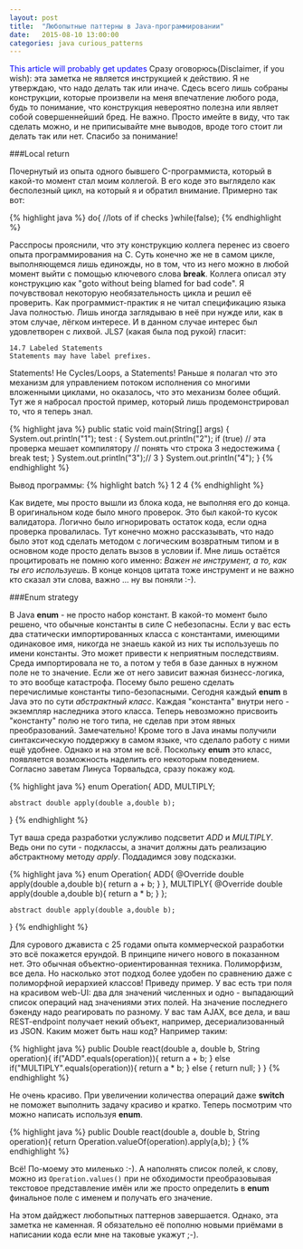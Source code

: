 ```yaml
---
layout: post
title:  "Любопытные паттерны в Java-программировании"
date:   2015-08-10 13:00:00
categories: java curious_patterns
---
```

<font color="blue">This article will probably get updates</font>
Сразу оговорюсь(Disclaimer, if you wish): эта заметка не является инструкцией к действию. Я не утверждаю, что надо делать так или иначе. Сдесь всего лишь собраны конструкции, которые произвели на меня впечатление любого рода, будь то понимание, что конструкция невероятно полезна или являет собой совершеннейший бред. Не важно. Просто имейте в виду, что так сделать можно, и не приписывайте мне выводов, вроде того стоит ли делать так или нет. Спасибо за понимание!


###Local return

Почернутый из опыта одного бывшего C-программиста, который в какой-то момент стал моим коллегой.
В его коде это выглядело как бесполезный цикл, на который я и обратил внимание. Примерно так вот:


{% highlight java %}
do{
	//lots of if checks
}while(false);
{% endhighlight %}

Расспросы прояснили, что эту конструкцию коллега перенес из своего опыта программирования на C. Суть конечно же не в самом цикле, выполняющемся лишь единожды, но в том, что из него можно в любой момент выйти с помощью ключевого слова **break**. Коллега описал эту конструкцию как "goto without being blamed for bad code". Я почувствовал некоторую необязательность цикла и решил её проверить. Как программист-практик я не читал спецификацию языка Java полностью. Лишь иногда заглядываю в неё при нужде или, как в этом случае, лёгком интересе. И в данном случае интерес был удовлетворен с лихвой. JLS7 (какая была под рукой) гласит:
    
	14.7 Labeled Statements
    Statements may have label prefixes.

Statements! Не Cycles/Loops, а  Statements! Раньше я полагал что это механизм для управлением потоком исполнения со многими вложенными циклами, но оказалось, что это механизм более общий. Тут же я набросал простой пример, который лишь продемонстрировал то, что я теперь знал.

{% highlight java %}
public static void main(String[] args)
{
	System.out.println("1");
	test :
	{
		System.out.println("2");
		if (true)	// эта проверка мешает компилятору 
				// понять что строка 3 недостежима
		{
			break test;
		}
		System.out.println("3");// 3
	}
	System.out.println("4");
}
{% endhighlight %}

Вывод программы:
{% highlight batch %}
1
2
4
{% endhighlight %}

Как видете, мы просто вышли из блока кода, не выполняя его до конца. В оригинальном коде было много проверок. Это был какой-то кусок валидатора. Логично было игнорировать остаток кода, если одна проверка провалилась. Тут конечно можно рассказывать, что надо было этот код сделать методом с логическим возвратным типом и в основном коде просто делать вызов в условии if. Мне лишь остаётся процитировать не помню кого именно: *Важен не инструмент, а то, как ты его используешь*. В конце концов цитата тоже инструмент и не важно кто сказал эти слова, важно ... ну вы поняли :-).

###Enum strategy

В Java **enum** - не просто набор констант. В какой-то момент было решено, что обычные константы в силе C небезопасны. Если у вас есть два статически импортированных класса с константами, имеющими одинаковое имя, никогда не знаешь какой из них ты используешь по имени константы. Это может привести к неприятным последствиям. Среда импортировала не то, а потом у тебя в базе данных в нужном поле не то значение. Если же от него зависит важная бизнесс-логика, то это вообще катастрофа. Посему было решено сделать перечислимые константы типо-безопасными. Сегодня каждый **enum** в Java это по сути *абстрактный класс*. Каждая "константа" внутри него - экземпляр наследника этого класса. Теперь невозможно присвоить "константу" полю не того типа, не сделав при этом явных преобразований. Замечательно! Кроме того в Java инамы получили синтаксическую поддержку в самом языке, что сделало работу с ними ещё удобнее. Однако и на этом не всё. Поскольку **enum** это класс, появляется возможность наделить его некоторым поведением. Согласно заветам Линуса Торвальдса, сразу покажу код.

{% highlight java %}
enum Operation{
    ADD,
    MULTIPLY;

    abstract double apply(double a,double b);
}
{% endhighlight %}

Тут ваша среда разработки услужливо подсветит *ADD* и *MULTIPLY*. Ведь они по сути - подклассы, а значит должны дать реализацию абстрактному методу *apply*. Поддадимся зову подсказки.

{% highlight java %}
enum Operation{
    ADD{
    	@Override
    	double apply(double a,double b){
    		return a + b;
    	}
    },
    MULTIPLY{
    	@Override
    	double apply(double a,double b){
    		return a * b;
    	}
    };

    abstract double apply(double a,double b);
}
{% endhighlight %}

Для сурового джависта с 25 годами опыта коммерческой разработки это всё покажется ерундой. В принципе ничего нового в показанном нет. Это обычная объектно-ориентированная техника. Полиморфизм, все дела. Но насколько этот подход более удобен по сравнению даже с полиморфной иерархией классов! Приведу пример. У вас есть три поля на красивом web-UI: два для значений численных и одно - выпадающий список операций над значениями этих полей. На значение последнего бэкенду надо реагировать по разному. У вас там AJAX, все дела, и ваш REST-endpoint получает некий объект, например, десериализованный из JSON. Каким может быть наш код? Например таким:


{% highlight java %}
public Double react(double a, double b, String operation){
	if("ADD".equals(operation)){
		return a + b;
	} else if("MULTIPLY".equals(operation)){
		return a * b;
	} else {
		return null;
	}
}
{% endhighlight %}

Не очень красиво. При увеличении количества операций даже **switch** не поможет выполнить задачу красиво и кратко. Теперь посмотрим что можно написать используя **enum**.

{% highlight java %}
public Double react(double a, double b, String operation){
	return Operation.valueOf(operation).apply(a,b);
}
{% endhighlight %}

Всё! По-моему это миленько :-). А наполнять список полей, к слову, можно из `Operation.values()` при не обходимости преобразовывая текстовое представление имён или же просто определить в **enum** финальное поле с именем и получать его значение.

На этом дайджест любопытных паттернов завершается. Однако, эта заметка не каменная. Я обязательно её пополню новыми приёмами в написании кода если мне на таковые укажут ;-).

